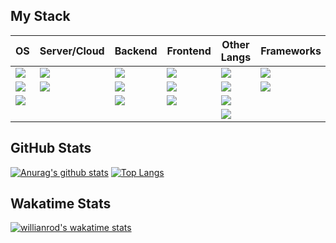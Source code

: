 ## My Stack

|OS|Server/Cloud|Backend|Frontend|Other Langs|Frameworks|Databases|
|---|---|---|---|---|---|---|
|<img src="https://img.shields.io/badge/Linux-FCC624?style=for-the-badge&logo=linux&logoColor=black" />|<img src="https://img.shields.io/badge/Ubuntu-E95420?style=for-the-badge&logo=ubuntu&logoColor=white" />|<img src="https://img.shields.io/badge/Python-3776AB?style=for-the-badge&logo=python&logoColor=white" />|<img src="https://img.shields.io/badge/HTML5-E34F26?style=for-the-badge&logo=html5&logoColor=white" />|<img src="https://img.shields.io/badge/C-00599C?style=for-the-badge&logo=c&logoColor=white" />|<img src="https://img.shields.io/badge/React-20232A?style=for-the-badge&logo=react&logoColor=61DAFB" />|<img src="https://img.shields.io/badge/MySQL-00000F?style=for-the-badge&logo=mysql&logoColor=white" />|
|<img src="https://img.shields.io/badge/Windows-0078D6?style=for-the-badge&logo=windows&logoColor=white" />|<img src="https://img.shields.io/badge/firebase-ffca28?style=for-the-badge&logo=firebase&logoColor=white" />|<img src="https://img.shields.io/badge/Node.js-43853D?style=for-the-badge&logo=node.js&logoColor=white" />|<img src="https://img.shields.io/badge/CSS3-1572B6?style=for-the-badge&logo=css3&logoColor=white" />|<img src="https://img.shields.io/badge/Go-00ADD8?style=for-the-badge&logo=go&logoColor=white" />|<img src ="https://img.shields.io/badge/Flask-000000?style=for-the-badge&logo=flask&logoColor=white" />|<img src="https://img.shields.io/badge/PostgreSQL-316192?style=for-the-badge&logo=postgresql&logoColor=white" />|
|<img src="https://img.shields.io/badge/Android-3DDC84?style=for-the-badge&logo=android&logoColor=white" />||<img src="https://img.shields.io/badge/PHP-777BB4?style=for-the-badge&logo=php&logoColor=white" />|<img src="https://img.shields.io/badge/JavaScript-F7DF1E?style=for-the-badge&logo=javascript&logoColor=black" />|<img src="https://img.shields.io/badge/Rust-000000?style=for-the-badge&logo=rust&logoColor=white" />||<img src="https://img.shields.io/badge/MongoDB-4EA94B?style=for-the-badge&logo=mongodb&logoColor=white" />|
|||||<img src="https://img.shields.io/badge/Shell_Script-121011?style=for-the-badge&logo=gnu-bash&logoColor=white" />||

## GitHub Stats
[![Anurag's github stats](https://github-readme-stats.vercel.app/api?username=rav4s&theme=cobalt&show_icons=true&include_all_commits=true&count_private=true)](https://github.com/anuraghazra/github-readme-stats)
[![Top Langs](https://github-readme-stats.vercel.app/api/top-langs/?username=rav4s&theme=cobalt&show_icons=true&layout=compact&include_all_commits=true&count_private=true)](https://github.com/anuraghazra/github-readme-stats)
## Wakatime Stats
[![willianrod's wakatime stats](https://github-readme-stats.vercel.app/api/wakatime?username=rav4s&layout=compact&theme=cobalt&show_icons=true)](https://github.com/anuraghazra/github-readme-stats)
